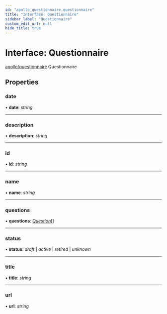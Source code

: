 ```yaml
---
id: "apollo_questionnaire.questionnaire"
title: "Interface: Questionnaire"
sidebar_label: "Questionnaire"
custom_edit_url: null
hide_title: true
---
```


# Interface: Questionnaire

[apollo/questionnaire](../modules/apollo_questionnaire.md).Questionnaire

## Properties

### date

• **date**: *string*

___

### description

• **description**: *string*

___

### id

• **id**: *string*

___

### name

• **name**: *string*

___

### questions

• **questions**: [*Question*](apollo_questionnaire.question.md)[]

___

### status

• **status**: *draft* \| *active* \| *retired* \| *unknown*

___

### title

• **title**: *string*

___

### url

• **url**: *string*
